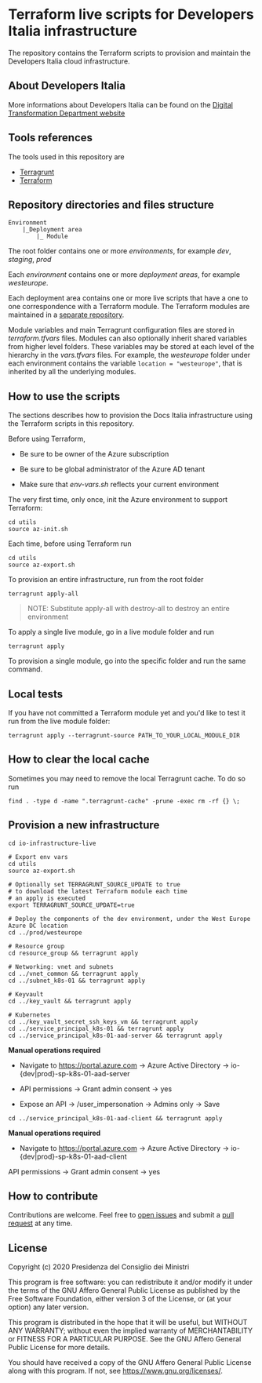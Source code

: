 # Terraform live scripts for Developers Italia infrastructure

The repository contains the Terraform scripts to provision and maintain the Developers Italia cloud infrastructure.

## About Developers Italia

More informations about Developers Italia can be found on the [Digital Transformation Department website](https://innovazione.gov.it/it/progetti/developers-italia/)

## Tools references

The tools used in this repository are

* [Terragrunt](https://github.com/gruntwork-io/terragrunt)
* [Terraform](https://www.terraform.io/)

## Repository directories and files structure

```
Environment
    |_Deployment area
        |_ Module
```

The root folder contains one or more *environments*, for example *dev*, *staging*, *prod*

Each *environment* contains one or more *deployment areas*, for example *westeurope*.

Each deployment area contains one or more live scripts that have a one to one correspondence with a Terraform module. The Terraform modules are maintained in a [separate repository](https://github.com/teamdigitale/dpt-services-tf-modules).

Module variables and main Terragrunt configuration files are stored in *terraform.tfvars* files.
Modules can also optionally inherit shared variables from higher level folders. These variables may be stored at each level of the hierarchy in the *vars.tfvars* files. For example, the *westeurope* folder under each environment contains the variable `location = "westeurope"`, that is inherited by all the underlying modules.

## How to use the scripts

The sections describes how to provision the Docs Italia infrastructure using the Terraform scripts in this repository.

Before using Terraform, 

* Be sure to be owner of the Azure subscription

* Be sure to be global administrator of the Azure AD tenant

* Make sure that *env-vars.sh* reflects your current environment

The very first time, only once, init the Azure environment to support Terraform:

```shell
cd utils
source az-init.sh
```

Each time, before using Terraform run

```shell
cd utils
source az-export.sh
```

To provision an entire infrastructure, run from the root folder

```shell
terragrunt apply-all
```

>NOTE: Substitute apply-all with destroy-all to destroy an entire environment

To apply a single live module, go in a live module folder and run

```shell
terragrunt apply
```

To provision a single module, go into the specific folder and run the same command.

## Local tests

If you have not committed a Terraform module yet and you'd like to test it run from the live module folder:

```shell
terragrunt apply --terragrunt-source PATH_TO_YOUR_LOCAL_MODULE_DIR
```

## How to clear the local cache

Sometimes you may need to remove the local Terragrunt cache. To do so run

```shell
find . -type d -name ".terragrunt-cache" -prune -exec rm -rf {} \;
```

## Provision a new infrastructure

```shell
cd io-infrastructure-live

# Export env vars
cd utils
source az-export.sh

# Optionally set TERRAGRUNT_SOURCE_UPDATE to true
# to download the latest Terraform module each time
# an apply is executed
export TERRAGRUNT_SOURCE_UPDATE=true

# Deploy the components of the dev environment, under the West Europe Azure DC location
cd ../prod/westeurope

# Resource group
cd resource_group && terragrunt apply

# Networking: vnet and subnets
cd ../vnet_common && terragrunt apply
cd ../subnet_k8s-01 && terragrunt apply

# Keyvault
cd ../key_vault && terragrunt apply

# Kubernetes
cd ../key_vault_secret_ssh_keys_vm && terragrunt apply
cd ../service_principal_k8s-01 && terragrunt apply
cd ../service_principal_k8s-01-aad-server && terragrunt apply
```

**Manual operations required**

* Navigate to https://portal.azure.com -> Azure Active Directory -> io-{dev|prod}-sp-k8s-01-aad-server

* API permissions -> Grant admin consent -> yes

* Expose an API -> /user_impersonation -> Admins only -> Save

```shell
cd ../service_principal_k8s-01-aad-client && terragrunt apply
```

**Manual operations required**

* Navigate to https://portal.azure.com -> Azure Active Directory -> io-{dev|prod}-sp-k8s-01-aad-client

API permissions -> Grant admin consent -> yes

## How to contribute

Contributions are welcome. Feel free to [open issues](./issues) and submit a [pull request](./pulls) at any time.

## License

Copyright (c) 2020 Presidenza del Consiglio dei Ministri

This program is free software: you can redistribute it and/or modify it under the terms of the GNU Affero General Public License as published by the Free Software Foundation, either version 3 of the License, or (at your option) any later version.

This program is distributed in the hope that it will be useful, but WITHOUT ANY WARRANTY; without even the implied warranty of MERCHANTABILITY or FITNESS FOR A PARTICULAR PURPOSE. See the GNU Affero General Public License for more details.

You should have received a copy of the GNU Affero General Public License along with this program.  If not, see <https://www.gnu.org/licenses/>.
